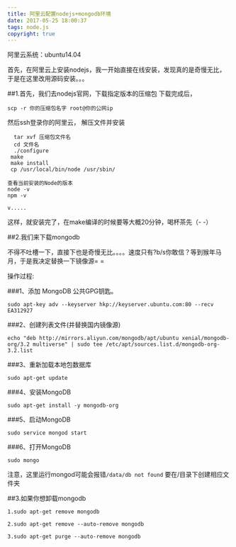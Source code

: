 ```yaml
---
title: 阿里云配置nodejs+mongodb环境
date: 2017-05-25 18:00:37
tags: node.js
copyright: true
---
```


阿里云系统：ubuntu14.04

首先，在阿里云上安装nodejs，我一开始直接在线安装，发现真的是奇慢无比，于是在这里改用源码安装。。。

##1.首先，我们去nodejs官网，下载指定版本的压缩包
下载完成后，


```
scp -r 你的压缩包名字 root@你的公网ip
```

然后ssh登录你的阿里云，
解压文件并安装

```
  tar xvf 压缩包文件名 
  cd 文件名 
  ./configure 
 make 
 make install 
 cp /usr/local/bin/node /usr/sbin/ 

查看当前安装的Node的版本 
node -v 
npm -v

v.....
```
这样，就安装完了，在make编译的时候要等大概20分钟，喝杯茶先（- -）

##2.我们来下载mongodb

不得不吐槽一下，直接下也是奇慢无比。。。。速度只有?b/s你敢信？等到猴年马月，于是我决定替换一下镜像源= =

操作过程:

###1、添加 MongoDB 公共GPG钥匙。 

```
sudo apt-key adv --keyserver hkp://keyserver.ubuntu.com:80 --recv EA312927
```

###2、创建列表文件(并替换国内镜像源)

```
echo "deb http://mirrors.aliyun.com/mongodb/apt/ubuntu xenial/mongodb-org/3.2 multiverse" | sudo tee /etc/apt/sources.list.d/mongodb-org-3.2.list
```

###3、重新加载本地包数据库

```
sudo apt-get update
```

###4、安装MongoDB

```
sudo apt-get install -y mongodb-org
```
###5、启动MongoDB 
```
sudo service mongod start
```
###6、打开MongoDB 
```
sudo mongo 
```
注意，这里运行mongod可能会报错`/data/db not found`
要在/目录下创建相应文件夹

##3.如果你想卸载mongodb
```
1.sudo apt-get remove mongodb

2.sudo apt-get remove --auto-remove mongodb

3.sudo apt-get purge --auto-remove mongodb
```